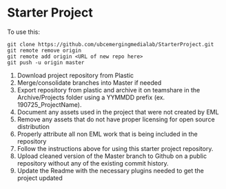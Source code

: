 # Starter Project

To use this:

```
git clone https://github.com/ubcemergingmedialab/StarterProject.git
git remote remove origin
git remote add origin <URL of new repo here>
git push -u origin master
```

1. Download project repository from Plastic
2. Merge/consolidate branches into Master if needed
3. Export repository from plastic and archive it on teamshare in the Archive/Projects folder using a YYMMDD prefix (ex. 190725_ProjectName). 
4. Document any assets used in the project that were not created by EML
5. Remove any assets that do not have proper licensing for open source distribution
6. Properly attribute all non EML work that is being included in the repository
  1. Follow the instructions above for using this starter project repository.
7. Upload cleaned version of the Master branch to Github on a public repository without any of the existing commit history.
8. Update the Readme with the necessary plugins needed to get the project updated

